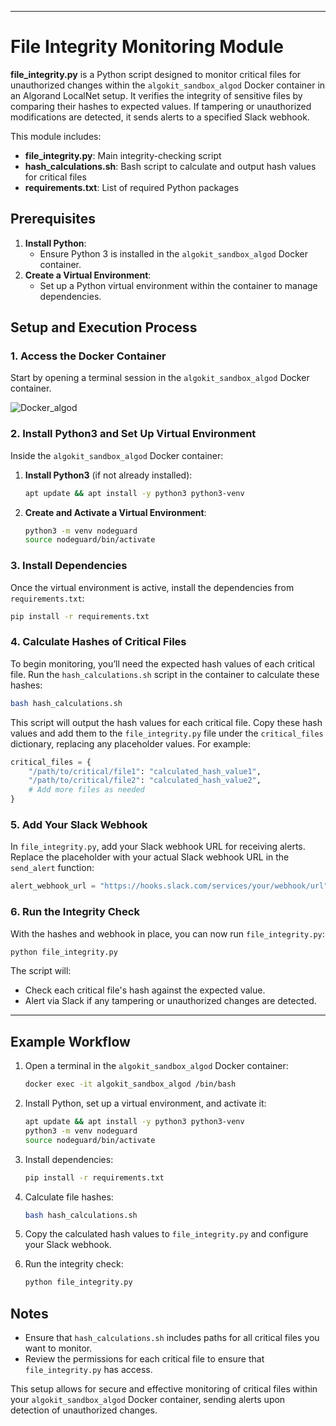 
---

# File Integrity Monitoring Module

**file_integrity.py** is a Python script designed to monitor critical files for unauthorized changes within the `algokit_sandbox_algod` Docker container in an Algorand LocalNet setup. It verifies the integrity of sensitive files by comparing their hashes to expected values. If tampering or unauthorized modifications are detected, it sends alerts to a specified Slack webhook.

This module includes:
- **file_integrity.py**: Main integrity-checking script
- **hash_calculations.sh**: Bash script to calculate and output hash values for critical files
- **requirements.txt**: List of required Python packages

## Prerequisites

1. **Install Python**:
   - Ensure Python 3 is installed in the `algokit_sandbox_algod` Docker container.
2. **Create a Virtual Environment**:
   - Set up a Python virtual environment within the container to manage dependencies.

## Setup and Execution Process

### 1. Access the Docker Container

Start by opening a terminal session in the `algokit_sandbox_algod` Docker container.

![Docker_algod](https://github.com/user-attachments/assets/e3470eb9-552f-46d5-953b-27ab603ff444)


### 2. Install Python3 and Set Up Virtual Environment

Inside the `algokit_sandbox_algod` Docker container:

1. **Install Python3** (if not already installed):
   ```bash
   apt update && apt install -y python3 python3-venv
   ```

2. **Create and Activate a Virtual Environment**:
   ```bash
   python3 -m venv nodeguard
   source nodeguard/bin/activate
   ```

### 3. Install Dependencies

Once the virtual environment is active, install the dependencies from `requirements.txt`:

```bash
pip install -r requirements.txt
```

### 4. Calculate Hashes of Critical Files

To begin monitoring, you’ll need the expected hash values of each critical file. Run the `hash_calculations.sh` script in the container to calculate these hashes:

```bash
bash hash_calculations.sh
```

This script will output the hash values for each critical file. Copy these hash values and add them to the `file_integrity.py` file under the `critical_files` dictionary, replacing any placeholder values. For example:

```python
critical_files = {
    "/path/to/critical/file1": "calculated_hash_value1",
    "/path/to/critical/file2": "calculated_hash_value2",
    # Add more files as needed
}
```

### 5. Add Your Slack Webhook

In `file_integrity.py`, add your Slack webhook URL for receiving alerts. Replace the placeholder with your actual Slack webhook URL in the `send_alert` function:

```python
alert_webhook_url = "https://hooks.slack.com/services/your/webhook/url"
```

### 6. Run the Integrity Check

With the hashes and webhook in place, you can now run `file_integrity.py`:

```bash
python file_integrity.py
```

The script will:
- Check each critical file's hash against the expected value.
- Alert via Slack if any tampering or unauthorized changes are detected.

---

## Example Workflow

1. Open a terminal in the `algokit_sandbox_algod` Docker container:
   ```bash
   docker exec -it algokit_sandbox_algod /bin/bash
   ```

2. Install Python, set up a virtual environment, and activate it:
   ```bash
   apt update && apt install -y python3 python3-venv
   python3 -m venv nodeguard
   source nodeguard/bin/activate
   ```

3. Install dependencies:
   ```bash
   pip install -r requirements.txt
   ```

4. Calculate file hashes:
   ```bash
   bash hash_calculations.sh
   ```

5. Copy the calculated hash values to `file_integrity.py` and configure your Slack webhook.

6. Run the integrity check:
   ```bash
   python file_integrity.py
   ```

## Notes

- Ensure that `hash_calculations.sh` includes paths for all critical files you want to monitor.
- Review the permissions for each critical file to ensure that `file_integrity.py` has access.

This setup allows for secure and effective monitoring of critical files within your `algokit_sandbox_algod` Docker container, sending alerts upon detection of unauthorized changes.
